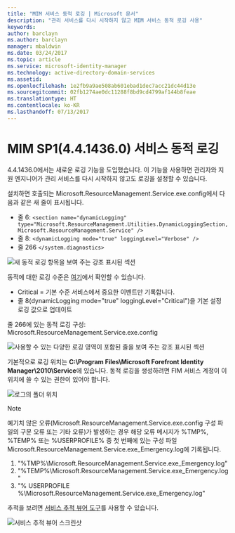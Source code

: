 ```yaml
---
title: "MIM 서비스 동적 로깅 | Microsoft 문서"
description: "관리 서비스를 다시 시작하지 않고 MIM 서비스 동적 로깅 사용"
keywords: 
author: barclayn
ms.author: barclayn
manager: mbaldwin
ms.date: 03/24/2017
ms.topic: article
ms.service: microsoft-identity-manager
ms.technology: active-directory-domain-services
ms.assetid: 
ms.openlocfilehash: 1e2fb9a9ae508ab601ebad1dec7acc21dc44d13e
ms.sourcegitcommit: 02fb1274ae0dc11288f8bd9cd4799af144b8feae
ms.translationtype: HT
ms.contentlocale: ko-KR
ms.lasthandoff: 07/13/2017
---
```

# MIM SP1(4.4.1436.0) 서비스 동적 로깅
<a id="mim-sp1-4414360--service-dynamic-logging" class="xliff"></a>
4.4.1436.0에서는 새로운 로깅 기능을 도입했습니다. 이 기능을 사용하면 관리자와 지원 엔지니어가 관리 서비스를 다시 시작하지 않고도 로깅을 설정할 수 있습니다.

설치하면 호출되는 Microsoft.ResourceManagement.Service.exe.config에서 다음과 같은 새 줄이 표시됩니다.

*   줄 6: ``<section name="dynamicLogging" type="Microsoft.ResourceManagement.Utilities.DynamicLoggingSection, Microsoft.ResourceManagement.Service" />``
*   줄 8:  ``<dynamicLogging mode="true" loggingLevel="Verbose" />``
*   줄 266 ``</system.diagnostics> ``

![새 동적 로깅 항목을 보여 주는 강조 표시된 섹션](media/mim-service-dynamic-logging/screen01.png)

동적에 대한 로깅 수준은 [여기](https://msdn.microsoft.com/library/ms733025(v=vs.110).aspx#Anchor_3)에서 확인할 수 있습니다.

- Critical = 기본 수준 서비스에서 중요한 이벤트만 기록합니다.
- 줄 8(dynamicLogging mode="true" loggingLevel="Critical")을 기본 설정 로깅 값으로 업데이트

줄 266에 있는 동적 로깅 구성: Microsoft.ResourceManagement.Service.exe.config

![사용할 수 있는 다양한 로깅 영역이 포함된 줄을 보여 주는 강조 표시된 섹션](media/mim-service-dynamic-logging/screen02.png)

기본적으로 로깅 위치는 **C:\Program Files\Microsoft Forefront Identity Manager\2010\Service**에 있습니다. 동적 로깅을 생성하려면 FIM 서비스 계정이 이 위치에 쓸 수 있는 권한이 있어야 합니다.

![로그의 폴더 위치](media/mim-service-dynamic-logging/screen03.png)

 >[!NOTE]
 예기치 않은 오류(Microsoft.ResourceManagement.Service.exe.config 구성 파일의 구문 오류 또는 기타 오류)가 발생하는 경우 해당 오류 메시지가 %TMP%, %TEMP% 또는 %USERPROFILE% 중 첫 번째에 있는 구성 파일 Microsoft.ResourceManagement.Service.exe_Emergency.log에 기록됩니다.  
1. "%TMP%\Microsoft.ResourceManagement.Service.exe_Emergency.log"
2. "%TEMP%\Microsoft.ResourceManagement.Service.exe_Emergency.log"
3. "% USERPROFILE %\Microsoft.ResourceManagement.Service.exe_Emergency.log"

추적을 보려면 [서비스 추적 뷰어 도구](https://msdn.microsoft.com//library/aa751795(v=vs.110).aspx)를 사용할 수 있습니다.

 ![서비스 추적 뷰어 스크린샷](media/mim-service-dynamic-logging/screen04.png)
